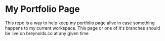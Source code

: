 # My Portfolio Page

This repo is a way to help keep my portfolio page alive in case something happens to my current workspace.  This page or one of it's branches should be live on breynolds.co at any given time
